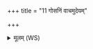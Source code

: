 +++
title = "11 गोसनिं वाचमुदेयम्"

+++
<details><summary>मूलम् (WS)</summary>

गोसनिं वाचमुदेयं वर्चसा माभ्यूर्णुहि ।  
आा रुन्धां सर्वतो वायुस्त्वष्टा पोषाय ध्रियताम् ॥ ॥ ११ ॥
</details>